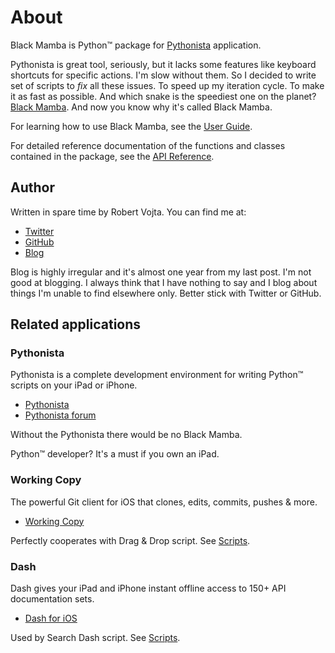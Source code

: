 # About

Black Mamba is Python™ package for [Pythonista](http://omz-software.com/pythonista)
application.

Pythonista is great tool, seriously, but it lacks some features like keyboard
shortcuts for specific actions. I'm slow without them. So I decided to write
set of scripts to *fix* all these issues. To speed up my iteration cycle. To make
it as fast as possible. And which snake is the speediest one on the planet?
[Black Mamba](https://en.wikipedia.org/wiki/Black_mamba). And now you know
why it's called Black Mamba.

For learning how to use Black Mamba, see the [User Guide](user/).

For detailed reference documentation of the functions and classes contained in
the package, see the [API Reference](api/index.md).

## Author

Written in spare time by Robert Vojta. You can find me at:

* [Twitter](https://twitter.com/robertvojta)
* [GitHub](https://github.com/zrzka)
* [Blog](https://robertvojta.com/)

Blog is highly irregular and it's almost one year from my last post. I'm not good
at blogging. I always think that I have nothing to say and I blog about things
I'm unable to find elsewhere only. Better stick with Twitter or GitHub.


## Related applications

### Pythonista

Pythonista is a complete development environment for writing Python™
scripts on your iPad or iPhone.

* [Pythonista](http://omz-software.com/pythonista)
* [Pythonista forum](https://forum.omz-software.com/category/5/pythonista)

Without the Pythonista there would be no Black Mamba.

Python™ developer? It's a must if you own an iPad.


### Working Copy

The powerful Git client for iOS that clones, edits, commits, pushes & more.

* [Working Copy](http://workingcopyapp.com)

Perfectly cooperates with Drag & Drop script. See [Scripts](user/scripts.md).


### Dash

Dash gives your iPad and iPhone instant offline access to 150+ API documentation sets.

* [Dash for iOS](https://kapeli.com/dash_ios)

Used by Search Dash script. See [Scripts](user/scripts.md).
